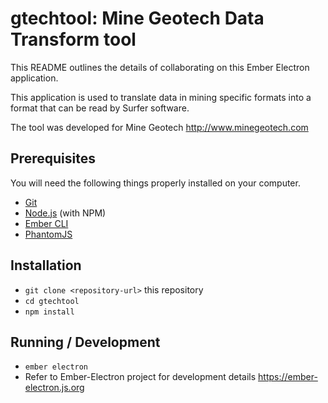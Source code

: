 # gtechtool: Mine Geotech Data Transform tool

This README outlines the details of collaborating on this Ember Electron application.

This application is used to translate data in mining specific formats into a format that can be read by Surfer software.

The tool was developed for Mine Geotech  http://www.minegeotech.com

## Prerequisites

You will need the following things properly installed on your computer.

* [Git](https://git-scm.com/)
* [Node.js](https://nodejs.org/) (with NPM)
* [Ember CLI](https://ember-cli.com/)
* [PhantomJS](http://phantomjs.org/)

## Installation

* `git clone <repository-url>` this repository
* `cd gtechtool`
* `npm install`

## Running / Development

* `ember electron`
* Refer to Ember-Electron project for development details https://ember-electron.js.org


